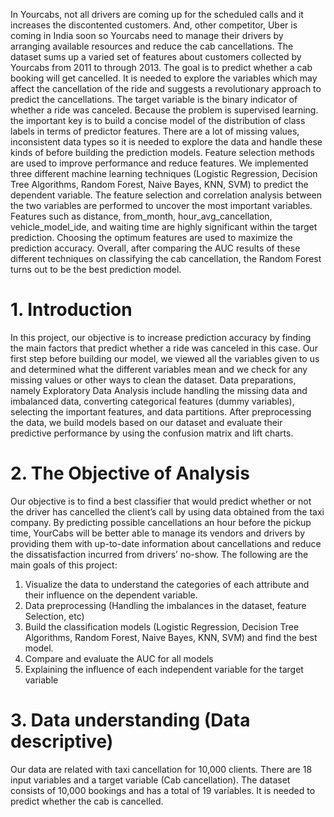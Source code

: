 In Yourcabs, not all drivers are coming up for the scheduled calls and it increases the discontented customers. And, other competitor, Uber is coming in India soon so Yourcabs need to manage their drivers by arranging available resources and reduce the cab cancellations. The dataset sums up a varied set of features about customers collected by Yourcabs from 2011 to through 2013. The goal is to predict whether a cab booking will get cancelled. It is needed to explore the variables which may affect the cancellation of the ride and suggests a revolutionary approach to predict the cancellations. The target variable is the binary indicator of whether a ride was canceled. Because the problem is supervised learning. the important key is to build a concise model of the distribution of class labels in terms of predictor features. There are a lot of missing values, inconsistent data types so it is needed to explore the data and handle these kinds of before building the prediction models. Feature selection methods are used to improve performance and reduce features. We implemented three different machine learning techniques (Logistic Regression, Decision Tree Algorithms, Random Forest, Naive Bayes, KNN, SVM) to predict the dependent variable. The feature selection and correlation analysis between the two variables are performed to uncover the most important variables. Features such as distance, from_month, hour_avg_cancellation, vehicle_model_ide, and waiting time are highly significant within the target prediction. Choosing the optimum features are used to maximize the prediction accuracy. Overall, after comparing the AUC results of these different techniques on classifying the cab cancellation, the Random Forest turns out to be the best prediction model.

# 1. Introduction
In this project, our objective is to increase prediction accuracy by finding the main factors that predict whether a ride was canceled in this case. Our first step before building our model, we viewed all the variables given to us and determined what the different variables mean and we check for any missing values or other ways to clean the dataset. Data preparations, namely Exploratory Data Analysis include handling the missing data and imbalanced data, converting categorical features (dummy variables), selecting the important features, and data partitions. After preprocessing the data, we build models based on our dataset and evaluate their predictive performance by using the confusion matrix and lift charts.

# 2. The Objective of Analysis
Our objective is to find a best classifier that would predict whether or not the driver has cancelled the client’s call by using data obtained from the taxi company. By predicting possible cancellations an hour before the pickup time, YourCabs will be better able to manage its vendors and drivers by providing them with up-to-date information about cancellations and reduce the dissatisfaction incurred from drivers’ no-show. The following are the main goals of this project:

1. Visualize the data to understand the categories of each attribute and their influence on the dependent variable.
2. Data preprocessing (Handling the imbalances in the dataset, feature Selection, etc)
3. Build the classification models (Logistic Regression, Decision Tree Algorithms, Random Forest, Naive Bayes, KNN, SVM) and find the best model.
4. Compare and evaluate the AUC for all models
5. Explaining the influence of each independent variable for the target variable

# 3. Data understanding (Data descriptive)
Our data are related with taxi cancellation for 10,000 clients. There are 18 input variables and a target variable (Cab cancellation). The dataset consists of 10,000 bookings and has a total of 19 variables. It is needed to predict whether the cab is cancelled.

